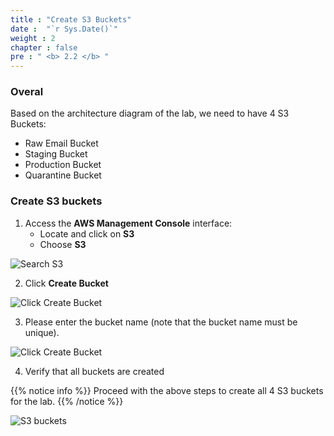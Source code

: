 ```yaml
---
title : "Create S3 Buckets"
date :  "`r Sys.Date()`" 
weight : 2
chapter : false
pre : " <b> 2.2 </b> "
---
```


### Overal

Based on the architecture diagram of the lab, we need to have 4 S3 Buckets:

- Raw Email Bucket
- Staging Bucket
- Production Bucket
- Quarantine Bucket

### Create S3 buckets

1. Access the **AWS Management Console** interface:
   - Locate and click on **S3**
   - Choose **S3**

![Search S3](/images/2.prerequisite/004-search-s3.png)

2. Click **Create Bucket**

![Click Create Bucket](/images/2.prerequisite/005-create-bucket-button.png)

3. Please enter the bucket name (note that the bucket name must be unique).

![Click Create Bucket](/images/2.prerequisite/006-create-bucket-name.png)

4. Verify that all buckets are created

{{% notice info %}}
Proceed with the above steps to create all 4 S3 buckets for the lab.
{{% /notice %}}

![S3 buckets](/images/2.prerequisite/011-s3-buckets.png)